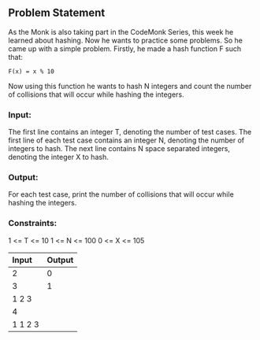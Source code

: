 ## Problem Statement

As the Monk is also taking part in the CodeMonk Series, this week he learned about hashing. Now he wants to practice some problems. So he came up with a simple problem. Firstly, he made a hash function F such that:

    F(x) = x % 10

Now using this function he wants to hash N integers and count the number of collisions that will occur while hashing the integers.

### Input:

The first line contains an integer T, denoting the number of test cases.
The first line of each test case contains an integer N, denoting the number of integers to hash.
The next line contains N space separated integers, denoting the integer X to hash.

### Output:

For each test case, print the number of collisions that will occur while hashing the integers.

### Constraints:

1 <= T <= 10
1 <= N <= 100
0 <= X <= 105

| Input   | Output |
|:--------|:-------|
| 2       | 0      |
| 3       | 1      |
| 1 2 3   |        |
| 4       |        |
| 1 1 2 3 |        |
